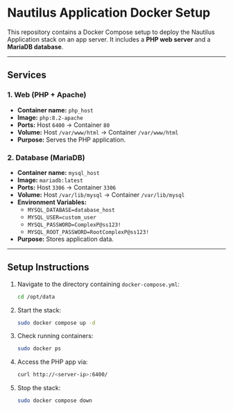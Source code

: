 # Nautilus Application Docker Setup

This repository contains a Docker Compose setup to deploy the Nautilus Application stack on an app server. It includes a **PHP web server** and a **MariaDB database**.

---

## Services

### 1. Web (PHP + Apache)
- **Container name:** `php_host`
- **Image:** `php:8.2-apache`
- **Ports:** Host `6400` → Container `80`
- **Volume:** Host `/var/www/html` → Container `/var/www/html`
- **Purpose:** Serves the PHP application.

### 2. Database (MariaDB)
- **Container name:** `mysql_host`
- **Image:** `mariadb:latest`
- **Ports:** Host `3306` → Container `3306`
- **Volume:** Host `/var/lib/mysql` → Container `/var/lib/mysql`
- **Environment Variables:**
  - `MYSQL_DATABASE=database_host`
  - `MYSQL_USER=custom_user`
  - `MYSQL_PASSWORD=ComplexP@ss123!`
  - `MYSQL_ROOT_PASSWORD=RootComplexP@ss123!`
- **Purpose:** Stores application data.

---

## Setup Instructions

1. Navigate to the directory containing `docker-compose.yml`:
   ```bash
   cd /opt/data
   ```
2. Start the stack:
   ```bash
   sudo docker compose up -d
   ```
3. Check running containers:
   ```bash
   sudo docker ps
   ```
4. Access the PHP app via:
   ```bash
   curl http://<server-ip>:6400/
   ```
5. Stop the stack:
   ```bash
   sudo docker compose down
   ```